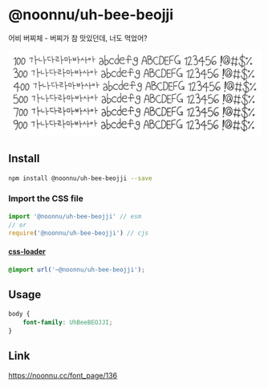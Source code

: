 # @noonnu/uh-bee-beojji

어비 버찌체 - 버찌가 참 맛있던데, 너도 먹었어?

![example](./example.png)

## Install

```bash
npm install @noonnu/uh-bee-beojji --save
```

### Import the CSS file

```js
import '@noonnu/uh-bee-beojji' // esm
// or
require('@noonnu/uh-bee-beojji') // cjs
```

#### [css-loader](https://github.com/webpack-contrib/css-loader)

```css
@import url('~@noonnu/uh-bee-beojji');
```

## Usage

```css
body {
    font-family: UhBeeBEOJJI;
}
```

## Link

https://noonnu.cc/font_page/136
